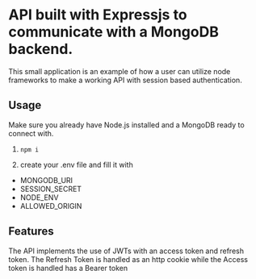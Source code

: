 
# API built with Expressjs to communicate with a MongoDB backend.

This small application is an example of how a user can utilize node frameworks to make a working API with session based authentication.




## Usage
Make sure you already have Node.js installed and a MongoDB ready to connect with.

1.     npm i 
2.   create your .env file and fill it with 
- MONGODB_URI
- SESSION_SECRET
- NODE_ENV
- ALLOWED_ORIGIN

## Features
The API implements the use of JWTs with an access token and refresh token. The Refresh Token is handled as an http cookie while the Access token is handled has a Bearer token

